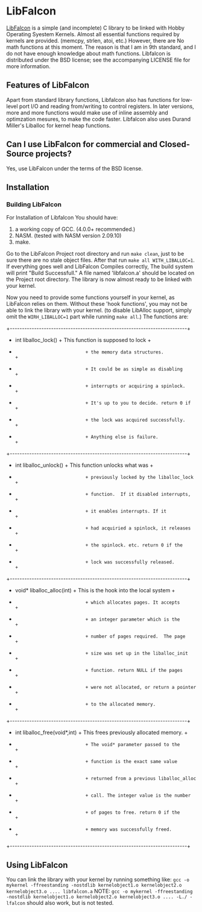 # LibFalcon

[LibFalcon](https://github.com/warmachine2002/LibFalcon) is a simple (and incomplete) C library to be linked with Hobby Operating Syestem Kernels. Almost all essential functions required by kernels are provided. (memcpy, strlen, atoi, etc.) However, there are No math functions at this moment. The reason is that I am in 9th standard, and I do not have enough knowledge about math functions. Libfalcon is distributed under the BSD license; see the accompanying LICENSE file for more information.

## Features of LibFalcon

Apart from standard library functions, Libfalcon also has functions for low-level port I/O and reading from/writing to control registers. In later versions, more and more functions would make use of inline assembly and optimzation mesures, to make the code faster. Libfalcon also uses Durand Miller's Liballoc for kernel heap functions.

## Can I use LibFalcon for commercial and Closed-Source projects?

Yes, use LibFalcon under the terms of the BSD license.

## Installation

### Building LibFalcon

For Installation of Libfalcon You should have:
1. a working copy of GCC. (4.0.0+ recommended.)
2. NASM. (tested with NASM version 2.09.10)
3. make.

Go to the LibFalcon Project root directory and run `make clean`, just to be sure there are no stale object files. After that run `make all WITH_LIBALLOC=1`. If everything goes well and LibFalcon Compiles correctly, The build system will print "Build Successfull." A file named 'libfalcon.a' should be located on the Project root directory. The library is now almost ready to be linked with your kernel.

Now you need to provide some functions yourself in your kernel, as LibFalcon relies on them. Without these 'hook functions', you may not be able to link the library with your kernel. (to disable LibAlloc support, simply omit the `WIRH_LIBALLOC=1` part while running `make all`.) The functions are:

  +-------------------------------------------------------------------------+
  + int liballoc_lock()           + This function is supposed to lock       +
  +                               + the memory data structures.             +
  +                               + It could be as simple as disabling      +
  +                               + interrupts or acquiring a spinlock.     +
  +                               + It's up to you to decide. return 0 if   +
  +                               + the lock was acquired successfully.     +
  +                               + Anything else is failure.               +
  +-------------------------------------------------------------------------+
  + int liballoc_unlock()         + This function unlocks what was          +
  +                               + previously locked by the liballoc_lock  +
  +                               + function.  If it disabled interrupts,   +
  +                               + it enables interrupts. If it            +
  +                               + had acquiried a spinlock, it releases   +
  +                               + the spinlock. etc. return 0 if the      +
  +                               + lock was successfully released.         +
  +-------------------------------------------------------------------------+
  + void* liballoc_alloc(int)     + This is the hook into the local system  +
  +                               + which allocates pages. It accepts       + 
  +                               + an integer parameter which is the       +
  +                               + number of pages required.  The page     +
  +                               + size was set up in the liballoc_init    +
  +                               + function. return NULL if the pages      + 
  +                               + were not allocated, or return a pointer +
  +                               + to the allocated memory.                +
  +-------------------------------------------------------------------------+
  + int liballoc_free(void*,int)  + This frees previously allocated memory. +
  +                               + The void* parameter passed to the       +
  +                               + function is the exact same value        +
  +                               + returned from a previous liballoc_alloc +
  +                               + call. The integer value is the number   +
  +                               + of pages to free. return 0 if the       +
  +                               + memory was successfully freed.          +
  +-------------------------------------------------------------------------+

## Using LibFalcon

You can link the library with your kernel by running something like:
      `gcc -o mykernel -ffreestanding -nostdlib kernelobject1.o kernelobject2.o kernelobject3.o .... libfalcon.a`
NOTE: `gcc -o mykernel -ffreestanding -nostdlib kernelobject1.o kernelobject2.o kernelobject3.o .... -L./ -lfalcon` should also work, but is not tested.
